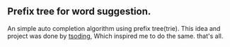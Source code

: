 ## Prefix tree for word suggestion.

An simple auto completion algorithm using prefix tree(trie).
This idea and project was done by [tsoding](https://twitch.tv/tsoding), Which inspired me to do the same. that's all.

